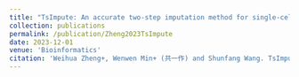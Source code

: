 ```yaml
---
title: "TsImpute: An accurate two-step imputation method for single-cell RNA-seq data"
collection: publications
permalink: /publication/Zheng2023TsImpute
date: 2023-12-01
venue: 'Bioinformatics'
citation: 'Weihua Zheng+, Wenwen Min+ (共一作) and Shunfang Wang. TsImpute: An accurate two-step imputation method for single-cell RNA-seq data. Bioinformatics, 39(12):btad731, 2023 (CCF B期刊, Top期刊)'
---
```

